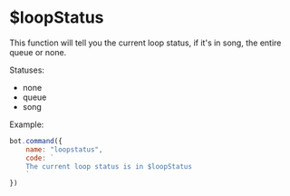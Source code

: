 # $loopStatus

This function will tell you the current loop status, if it's in song, the entire queue or none.

Statuses:
* none
* queue
* song

Example:

```javascript
bot.command({
    name: "loopstatus",
    code: `
    The current loop status is in $loopStatus
    `
})
```

